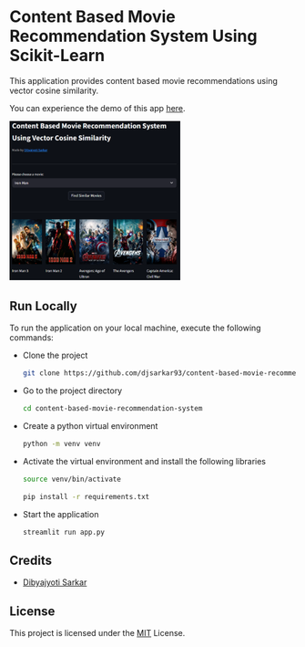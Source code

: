# Content Based Movie Recommendation System Using Scikit-Learn

This application provides content based movie recommendations using vector cosine similarity.

You can experience the demo of this app [here](https://djsarkar93-cbmovrcmndr.streamlit.app/).

<img src="preview.png"  width="300">


## Run Locally

To run the application on your local machine, execute the following commands:

- Clone the project
  ```bash 
  git clone https://github.com/djsarkar93/content-based-movie-recommender/main
  ```
- Go to the project directory
  ```bash
  cd content-based-movie-recommendation-system
  ```
- Create a python virtual environment
  ```bash
  python -m venv venv
  ```
- Activate the virtual environment and install the following libraries
  ```bash
  source venv/bin/activate
  ```
  ```bash
  pip install -r requirements.txt
  ```
- Start the application
  ```bash
  streamlit run app.py
  ```

## Credits

- [Dibyajyoti Sarkar](https://www.linkedin.com/in/djsarkar93)


## License

This project is licensed under the [MIT](https://choosealicense.com/licenses/mit/) License.
